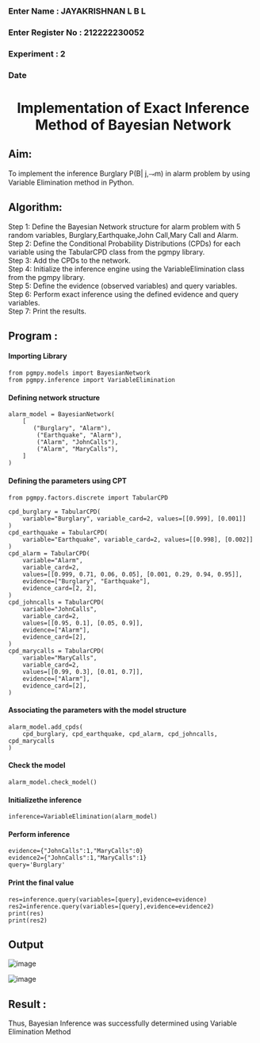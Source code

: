 <H3>Enter Name : JAYAKRISHNAN L B L</H3>
<H3>Enter Register No : 212222230052</H3>
<H3>Experiment : 2</H3>
<H3>Date</H3>
<h1 align =center>Implementation of Exact Inference Method of Bayesian Network</h1>

## Aim:
To implement the inference Burglary P(B| j,⥗m) in alarm problem by using Variable Elimination method in Python.

## Algorithm:

Step 1: Define the Bayesian Network structure for alarm problem with 5 random variables, Burglary,Earthquake,John Call,Mary Call and Alarm.<br>
Step 2: Define the Conditional Probability Distributions (CPDs) for each variable using the TabularCPD class from the pgmpy library.<br>
Step 3: Add the CPDs to the network.<br>
Step 4: Initialize the inference engine using the VariableElimination class from the pgmpy library.<br>
Step 5: Define the evidence (observed variables) and query variables.<br>
Step 6: Perform exact inference using the defined evidence and query variables.<br>
Step 7: Print the results.<br>

## Program :
#### Importing Library
```
from pgmpy.models import BayesianNetwork
from pgmpy.inference import VariableElimination
```
#### Defining network structure
```
alarm_model = BayesianNetwork(
    [
       ("Burglary", "Alarm"),
        ("Earthquake", "Alarm"),
        ("Alarm", "JohnCalls"),
        ("Alarm", "MaryCalls"),
    ]
)
```
#### Defining the parameters using CPT
```
from pgmpy.factors.discrete import TabularCPD

cpd_burglary = TabularCPD(
    variable="Burglary", variable_card=2, values=[[0.999], [0.001]]
)
cpd_earthquake = TabularCPD(
    variable="Earthquake", variable_card=2, values=[[0.998], [0.002]]
)
cpd_alarm = TabularCPD(
    variable="Alarm",
    variable_card=2,
    values=[[0.999, 0.71, 0.06, 0.05], [0.001, 0.29, 0.94, 0.95]],
    evidence=["Burglary", "Earthquake"],
    evidence_card=[2, 2],
)
cpd_johncalls = TabularCPD(
    variable="JohnCalls",
    variable_card=2,
    values=[[0.95, 0.1], [0.05, 0.9]],
    evidence=["Alarm"],
    evidence_card=[2],
)
cpd_marycalls = TabularCPD(
    variable="MaryCalls",
    variable_card=2,
    values=[[0.99, 0.3], [0.01, 0.7]],
    evidence=["Alarm"],
    evidence_card=[2],
)
```
#### Associating the parameters with the model structure
```
alarm_model.add_cpds(
    cpd_burglary, cpd_earthquake, cpd_alarm, cpd_johncalls, cpd_marycalls
)
```
#### Check the model
```
alarm_model.check_model()
```
#### Initializethe inference 
```
inference=VariableElimination(alarm_model)
```
#### Perform inference 
```
evidence={"JohnCalls":1,"MaryCalls":0}
evidence2={"JohnCalls":1,"MaryCalls":1}
query='Burglary'
```
#### Print the final value 
```
res=inference.query(variables=[query],evidence=evidence)
res2=inference.query(variables=[query],evidence=evidence2)
print(res)
print(res2)
```
## Output 
![image](https://github.com/user-attachments/assets/4e0474be-b5d5-4622-9827-6f53c3a651c0)

![image](https://github.com/user-attachments/assets/7debc82f-a4a3-4b1b-95ee-21d89209469d)


## Result :
Thus, Bayesian Inference was successfully determined using Variable Elimination Method

